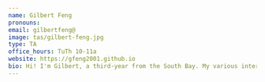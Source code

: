 ```yaml
---
name: Gilbert Feng
pronouns: 
email: gilbertfeng@
image: tas/gilbert-feng.jpg
type: TA
office_hours: TuTh 10-11a
website: https://gfeng2001.github.io
bio: Hi! I'm Gilbert, a third-year from the South Bay. My various interests include mathematics, strategy games, and strength training. Hope you have a great semester!
---
```

